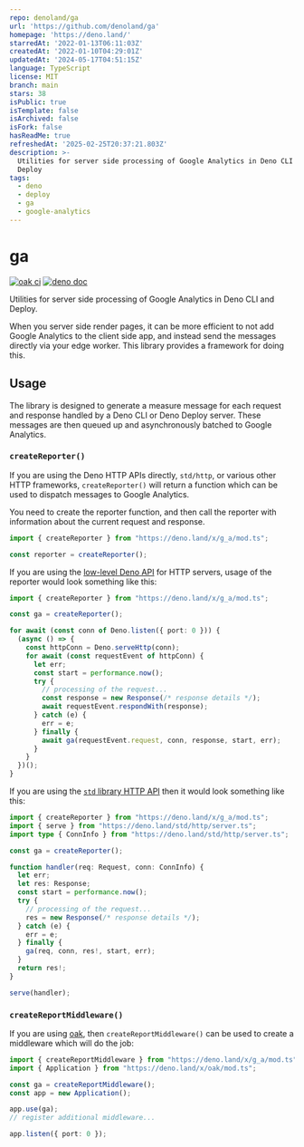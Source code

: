 ```yaml
---
repo: denoland/ga
url: 'https://github.com/denoland/ga'
homepage: 'https://deno.land/'
starredAt: '2022-01-13T06:11:03Z'
createdAt: '2022-01-10T04:29:01Z'
updatedAt: '2024-05-17T04:51:15Z'
language: TypeScript
license: MIT
branch: main
stars: 38
isPublic: true
isTemplate: false
isArchived: false
isFork: false
hasReadMe: true
refreshedAt: '2025-02-25T20:37:21.803Z'
description: >-
  Utilities for server side processing of Google Analytics in Deno CLI and
  Deploy
tags:
  - deno
  - deploy
  - ga
  - google-analytics
---
```


# ga

[![oak ci](https://github.com/denoland/ga/workflows/ci/badge.svg)](https://github.com/denoland/ga)
[![deno doc](https://doc.deno.land/badge.svg)](https://doc.deno.land/https/deno.land/x/g_a/mod.ts)

Utilities for server side processing of Google Analytics in Deno CLI and Deploy.

When you server side render pages, it can be more efficient to not add Google
Analytics to the client side app, and instead send the messages directly via
your edge worker. This library provides a framework for doing this.

## Usage

The library is designed to generate a measure message for each request and
response handled by a Deno CLI or Deno Deploy server. These messages are then
queued up and asynchronously batched to Google Analytics.

### `createReporter()`

If you are using the Deno HTTP APIs directly, `std/http`, or various other HTTP
frameworks, `createReporter()` will return a function which can be used to
dispatch messages to Google Analytics.

You need to create the reporter function, and then call the reporter with
information about the current request and response.

```ts
import { createReporter } from "https://deno.land/x/g_a/mod.ts";

const reporter = createReporter();
```

If you are using the
[low-level Deno API](https://deno.land/manual/runtime/http_server_apis_low_level)
for HTTP servers, usage of the reporter would look something like this:

```ts
import { createReporter } from "https://deno.land/x/g_a/mod.ts";

const ga = createReporter();

for await (const conn of Deno.listen({ port: 0 })) {
  (async () => {
    const httpConn = Deno.serveHttp(conn);
    for await (const requestEvent of httpConn) {
      let err;
      const start = performance.now();
      try {
        // processing of the request...
        const response = new Response(/* response details */);
        await requestEvent.respondWith(response);
      } catch (e) {
        err = e;
      } finally {
        await ga(requestEvent.request, conn, response, start, err);
      }
    }
  })();
}
```

If you are using the
[`std` library HTTP API](https://deno.land/manual@v1.17.2/runtime/http_server_apis)
then it would look something like this:

```ts
import { createReporter } from "https://deno.land/x/g_a/mod.ts";
import { serve } from "https://deno.land/std/http/server.ts";
import type { ConnInfo } from "https://deno.land/std/http/server.ts";

const ga = createReporter();

function handler(req: Request, conn: ConnInfo) {
  let err;
  let res: Response;
  const start = performance.now();
  try {
    // processing of the request...
    res = new Response(/* response details */);
  } catch (e) {
    err = e;
  } finally {
    ga(req, conn, res!, start, err);
  }
  return res!;
}

serve(handler);
```

### `createReportMiddleware()`

If you are using [oak](https://deno.land/x/oak/), then
`createReportMiddleware()` can be used to create a middleware which will do the
job:

```ts
import { createReportMiddleware } from "https://deno.land/x/g_a/mod.ts";
import { Application } from "https://deno.land/x/oak/mod.ts";

const ga = createReportMiddleware();
const app = new Application();

app.use(ga);
// register additional middleware...

app.listen({ port: 0 });
```
